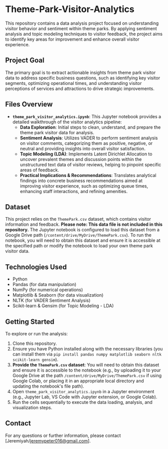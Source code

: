 # Theme-Park-Visitor-Analytics

This repository contains a data analysis project focused on understanding visitor behavior and sentiment within theme parks. By applying sentiment analysis and topic modeling techniques to visitor feedback, the project aims to identify key areas for improvement and enhance overall visitor experience.

## Project Goal

The primary goal is to extract actionable insights from theme park visitor data to address specific business questions, such as identifying key visitor segments, optimizing operational times, and understanding visitor perceptions of services and attractions to drive strategic improvements.

## Files Overview

* **`theme_park_visitor_analytics.ipynb`**: This Jupyter notebook provides a detailed walkthrough of the visitor analytics pipeline:
    * **Data Exploration**: Initial steps to clean, understand, and prepare the theme park visitor data for analysis.
    * **Sentiment Analysis**: Utilizes VADER to perform sentiment analysis on visitor comments, categorizing them as positive, negative, or neutral and providing insights into overall visitor satisfaction.
    * **Topic Modeling (LDA)**: Implements Latent Dirichlet Allocation to uncover prevalent themes and discussion points within the unstructured text data of visitor reviews, helping to pinpoint specific areas of feedback.
    * **Practical Implications & Recommendations**: Translates analytical findings into concrete business recommendations aimed at improving visitor experience, such as optimizing queue times, enhancing staff interactions, and refining amenities.

## Dataset

This project relies on the `ThemePark.csv` dataset, which contains visitor information and feedback. **Please note: This data file is not included in this repository.** The Jupyter notebook is configured to load this dataset from a Google Drive path (`/content/drive/MyDrive/ThemePark.csv`). To run the notebook, you will need to obtain this dataset and ensure it is accessible at the specified path or modify the notebook to load your own theme park visitor data.

## Technologies Used

* Python
* Pandas (for data manipulation)
* NumPy (for numerical operations)
* Matplotlib & Seaborn (for data visualization)
* NLTK (for VADER Sentiment Analysis)
* Scikit-learn & Gensim (for Topic Modeling - LDA)

## Getting Started

To explore or run the analysis:

1.  Clone this repository.
2.  Ensure you have Python installed along with the necessary libraries (you can install them via `pip install pandas numpy matplotlib seaborn nltk scikit-learn gensim`).
3.  **Provide the `ThemePark.csv` dataset**: You will need to obtain this dataset and ensure it is accessible to the notebook (e.g., by uploading it to your Google Drive at the path `/content/drive/MyDrive/ThemePark.csv` if using Google Colab, or placing it in an appropriate local directory and updating the notebook's file path).
4.  Open `theme_park_visitor_analytics.ipynb` in a Jupyter environment (e.g., Jupyter Lab, VS Code with Jupyter extension, or Google Colab).
5.  Run the cells sequentially to execute the data loading, analysis, and visualization steps.

## Contact

For any questions or further information, please contact [Jeremiyah/jeremypeter016@gmail.com].
